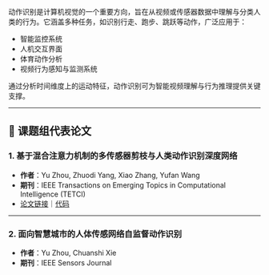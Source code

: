 动作识别是计算机视觉的一个重要方向，旨在从视频或传感器数据中理解与分类人类的行为。它涵盖多种任务，如识别行走、跑步、跳跃等动作，广泛应用于：

- 智能监控系统  
- 人机交互界面  
- 体育动作分析  
- 视频行为感知与监测系统  

通过分析时间维度上的运动特征，动作识别可为智能视频理解与行为推理提供关键支撑。

---

## 📄 课题组代表论文

### 1. 基于混合注意力机制的多传感器剪枝与人类动作识别深度网络  
- **作者**：Yu Zhou, Zhuodi Yang, Xiao Zhang, Yufan Wang  
- **期刊**：IEEE Transactions on Emerging Topics in Computational Intelligence (TETCI)  
- [论文链接](#paper-paper2-1)｜[代码](https://github.com/EMRGSZU/papers-code/tree/main/HAP-DNN)

---

### 2. 面向智慧城市的人体传感网络自监督动作识别  
- **作者**：Yu Zhou, Chuanshi Xie  
- **期刊**：IEEE Sensors Journal
